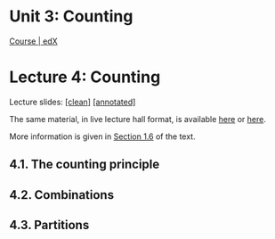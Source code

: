 # Unit 3: Counting

[Course | edX](https://learning.edx.org/course/course-v1:MITx+6.431x+1T2024/block-v1:MITx+6.431x+1T2024+type@sequential+block@Lec__4_Counting)

# Lecture 4: Counting

Lecture slides: [[clean]](https://courses.edx.org/assets/courseware/v1/6247d54f01b8f50d4eb7c85e4549cdb0/asset-v1:MITx+6.431x+1T2024+type@asset+block/lectureslides_L04-clean-slides.pdf) [[annotated]](https://courses.edx.org/assets/courseware/v1/70238703550d39dbf146b44896b92ae3/asset-v1:MITx+6.431x+1T2024+type@asset+block/lectureslides_L04-annotated-slides.pdf)

The same material, in live lecture hall format, is available [here](http://ocw.mit.edu/courses/electrical-engineering-and-computer-science/6-041-probabilistic-systems-analysis-and-applied-probability-fall-2010/video-lectures/lecture-4-counting/) or [here](http://www.youtube.com/watch?v=6oV3pKLgW2I).

More information is given in [Section 1.6](https://courses.edx.org/courses/course-v1:MITx+6.431x+1T2024/pdfbook/0/chapter/1/7) of the text.

## 4.1. The counting principle

## 4.2. Combinations

## 4.3. Partitions